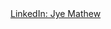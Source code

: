 

<div class="badge-base LI-profile-badge" data-locale="en_US" data-size="medium" data-theme="dark" data-type="VERTICAL" data-vanity="jye-mathew" data-version="v1"><a class="badge-base__link LI-simple-link" href="https://au.linkedin.com/in/jye-mathew?trk=profile-badge">LinkedIn: Jye Mathew</a></div>
              
<!--
**JyeMathew/JyeMathew** is a ✨ _special_ ✨ repository because its `README.md` (this file) appears on your GitHub profile.

Here are some ideas to get you started:

- 🔭 I’m currently working on ...
- 🌱 I’m currently learning ...
- 👯 I’m looking to collaborate on ...
- 🤔 I’m looking for help with ...
- 💬 Ask me about ...
- 📫 How to reach me: ...
- 😄 Pronouns: ...
- ⚡ Fun fact: ...
-->

